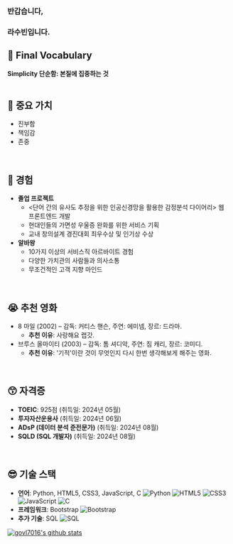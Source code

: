 ### 반갑습니다,
### 라수빈입니다.

## 🤩 Final Vocabulary
**Simplicity 단순함: 본질에 집중하는 것**<br />
<br />

## 🤔 중요 가치
- 진부함
- 책임감
- 존중
<br />

## 🤗 경험 
- **졸업 프로젝트**
  - <단어 간의 유사도 추정을 위한 인공신경망을 활용한 감정분석 다이어리> 웹 프론트엔드 개발
  - 현대인들의 가면성 우울증 완화를 위한 서비스 기획
  - 교내 창의설계 경진대회 최우수상 및 인기상 수상
- **알바왕**
  - 10가지 이상의 서비스직 아르바이트 경험
  - 다양한 가치관의 사람들과 의사소통
  - 무조건적인 고객 지향 마인드
<br />

## 😭 추천 영화
- 8 마일 (2002) – 감독: 커티스 핸슨, 주연: 에미넴, 장르: 드라마.
  - **추천 이유**: 사랑해요 랩갓.
- 브루스 올마이티 (2003) – 감독: 톰 셔디악, 주연: 짐 캐리, 장르: 코미디.
  - **추천 이유**: '기적'이란 것이 무엇인지 다시 한번 생각해보게 해주는 영화. 
<br />

## 😙 자격증
- **TOEIC**: 925점 (취득일: 2024년 05월)
- **투자자산운용사** (취득일: 2024년 06월)
- **ADsP (데이터 분석 준전문가)** (취득일: 2024년 08월)
- **SQLD (SQL 개발자)** (취득일: 2024년 08월)
<br />

## 😎 기술 스택
- **언어**: Python, HTML5, CSS3, JavaScript, C
![Python](https://img.shields.io/badge/-Python-3776AB?style=flat&logo=python&logoColor=white)
![HTML5](https://img.shields.io/badge/-HTML5-E34F26?style=flat&logo=html5&logoColor=white)
![CSS3](https://img.shields.io/badge/-CSS3-1572B6?style=flat&logo=css3&logoColor=white)
![JavaScript](https://img.shields.io/badge/-JavaScript-F7DF1E?style=flat&logo=javascript&logoColor=black)
![C](https://img.shields.io/badge/-C-A8B9CC?style=flat&logo=c&logoColor=white)
- **프레임워크**: Bootstrap
![Bootstrap](https://img.shields.io/badge/Bootstrap-7952B3?style=flat-square&logo=bootstrap&logoColor=white)
- **추가 기술**: SQL
  ![SQL](https://img.shields.io/badge/-SQL-003B57?style=flat&logo=sql&logoColor=white)


[![govl7016's github stats](https://github-readme-stats.vercel.app/api?username=govl7016&show_icons=true)](https://github.com/govl7016/govl7016)


